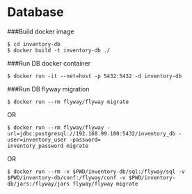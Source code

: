 # Database

###Build docker image
```
$ cd inventory-db
$ docker build -t inventory-db ./ 
```

###Run DB docker container
```
$ docker run -it --net=host -p 5432:5432 -d inventory-db
```

###Run DB flyway migration
```
$ docker run --rm flyway/flyway migrate
```
OR
```
$ docker run --rm flyway/flyway -url=jdbc:postgresql://192.168.99.100:5432/inventory_db -user=inventory_user -password=
inventory_password migrate
```
OR
```
$ docker run --rm -v $PWD/inventory-db/sql:/flyway/sql -v $PWD/inventory-db/conf:/flyway/conf -v $PWD/inventory-db/jars:/flyway/jars flyway/flyway migrate
```
